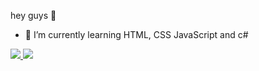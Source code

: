 hey guys 👋
       
- 🌱 I’m currently learning HTML, CSS JavaScript and c#

<div>
  <a href="https://github.com/Carloscb124">
  <img heigth="180cm" src= "https://github-readme-stats.vercel.app/api?username=Carloscb124&show_icons=true&theme=dracula&include_all_commits=true&count_private=true"/>
  <img heigth="180cm" src= "https://github-readme-stats.vercel.app/api/top-langs/?username=Carloscb124&layout=compact&langs_count=16&theme=dracula"/>
</div>


